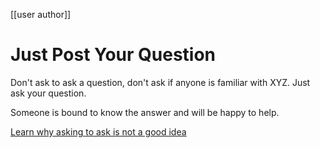 [[user author]]

# Just Post Your Question

Don't ask to ask a question, don't ask if anyone is familiar with XYZ. Just ask your question.

Someone is bound to know the answer and will be happy to help.

[Learn why asking to ask is not a good idea](https://dontasktoask.com/)